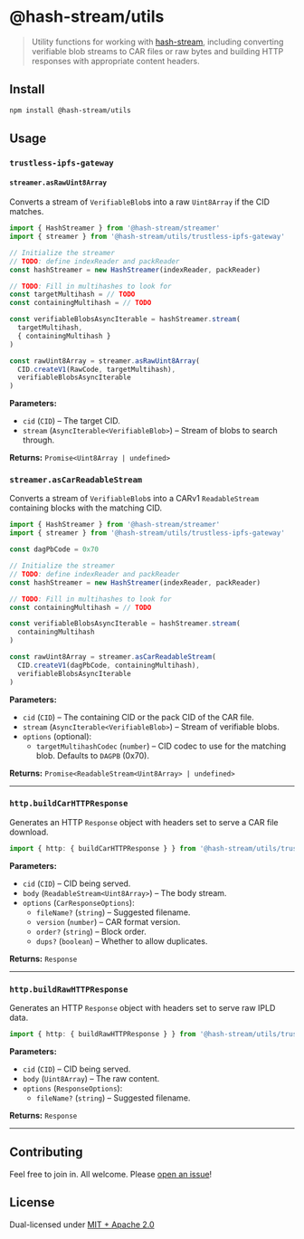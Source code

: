 # @hash-stream/utils

> Utility functions for working with [hash-stream](https://github.com/vasco-santos/hash-stream), including converting verifiable blob streams to CAR files or raw bytes and building HTTP responses with appropriate content headers.

## Install

```sh
npm install @hash-stream/utils
```

## Usage

### `trustless-ipfs-gateway`

#### `streamer.asRawUint8Array`

Converts a stream of `VerifiableBlob`s into a raw `Uint8Array` if the CID matches.

```ts
import { HashStreamer } from '@hash-stream/streamer'
import { streamer } from '@hash-stream/utils/trustless-ipfs-gateway'

// Initialize the streamer
// TODO: define indexReader and packReader
const hashStreamer = new HashStreamer(indexReader, packReader)

// TODO: Fill in multihashes to look for
const targetMultihash = // TODO
const containingMultihash = // TODO

const verifiableBlobsAsyncIterable = hashStreamer.stream(
  targetMultihash,
  { containingMultihash }
)

const rawUint8Array = streamer.asRawUint8Array(
  CID.createV1(RawCode, targetMultihash),
  verifiableBlobsAsyncIterable
)
```

**Parameters:**

- `cid` (`CID`) – The target CID.
- `stream` (`AsyncIterable<VerifiableBlob>`) – Stream of blobs to search through.

**Returns:** `Promise<Uint8Array | undefined>`

### `streamer.asCarReadableStream`

Converts a stream of `VerifiableBlob`s into a CARv1 `ReadableStream` containing blocks with the matching CID.

```ts
import { HashStreamer } from '@hash-stream/streamer'
import { streamer } from '@hash-stream/utils/trustless-ipfs-gateway'

const dagPbCode = 0x70

// Initialize the streamer
// TODO: define indexReader and packReader
const hashStreamer = new HashStreamer(indexReader, packReader)

// TODO: Fill in multihashes to look for
const containingMultihash = // TODO

const verifiableBlobsAsyncIterable = hashStreamer.stream(
  containingMultihash
)

const rawUint8Array = streamer.asCarReadableStream(
  CID.createV1(dagPbCode, containingMultihash),
  verifiableBlobsAsyncIterable
)
```

**Parameters:**

- `cid` (`CID`) – The containing CID or the pack CID of the CAR file.
- `stream` (`AsyncIterable<VerifiableBlob>`) – Stream of verifiable blobs.
- `options` (optional):
  - `targetMultihashCodec` (`number`) – CID codec to use for the matching blob. Defaults to `DAGPB` (0x70).

**Returns:** `Promise<ReadableStream<Uint8Array> | undefined>`

---

### `http.buildCarHTTPResponse`

Generates an HTTP `Response` object with headers set to serve a CAR file download.

```ts
import { http: { buildCarHTTPResponse } } from '@hash-stream/utils/trustless-ipfs-gateway'
```

**Parameters:**

- `cid` (`CID`) – CID being served.
- `body` (`ReadableStream<Uint8Array>`) – The body stream.
- `options` (`CarResponseOptions`):
  - `fileName?` (`string`) – Suggested filename.
  - `version` (`number`) – CAR format version.
  - `order?` (`string`) – Block order.
  - `dups?` (`boolean`) – Whether to allow duplicates.

**Returns:** `Response`

---

### `http.buildRawHTTPResponse`

Generates an HTTP `Response` object with headers set to serve raw IPLD data.

```ts
import { http: { buildRawHTTPResponse } } from '@hash-stream/utils/trustless-ipfs-gateway'
```

**Parameters:**

- `cid` (`CID`) – CID being served.
- `body` (`Uint8Array`) – The raw content.
- `options` (`ResponseOptions`):
  - `fileName?` (`string`) – Suggested filename.

**Returns:** `Response`

---

## Contributing

Feel free to join in. All welcome. Please [open an issue](https://github.com/vasco-santos/hash-stream/issues)!

## License

Dual-licensed under [MIT + Apache 2.0](https://github.com/vasco-santos/hash-stream/blob/main/license.md)
